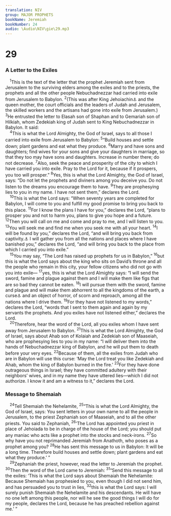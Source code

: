 ```yaml
---
translation: NIV
group: MAJOR PROPHETS
bookName: Jeremiah 
bookNumber: 24
audio: \Audio\NIV\gie\29.mp3
---
```


<div class="title"><h1>29</h1><h3>A Letter to the Exiles </h3></div>
<span class="verse gie_29_1"> <sup>1</sup>This is the text of the letter that the prophet Jeremiah sent from Jerusalem to the surviving elders among the exiles and to the priests, the prophets and all the other people Nebuchadnezzar had carried into exile from Jerusalem to Babylon. </span>
<span class="verse gie_29_2"><sup>2</sup>(This was after King Jehoiachin<a data-toggle="tooltip" data-placement="bottom" title="Hebrew Jeconiah, a variant of Jehoiachin">⚓</a> and the queen mother, the court officials and the leaders of Judah and Jerusalem, the skilled workers and the artisans had gone into exile from Jerusalem.) </span>
<span class="verse gie_29_3"><sup>3</sup>He entrusted the letter to Elasah son of Shaphan and to Gemariah son of Hilkiah, whom Zedekiah king of Judah sent to King Nebuchadnezzar in Babylon. It said: <br/></span>
<span class="verse gie_29_4"> <sup>4</sup>This is what the Lord Almighty, the God of Israel, says to all those I carried into exile from Jerusalem to Babylon: </span>
<span class="verse gie_29_5"><sup>5</sup>“Build houses and settle down; plant gardens and eat what they produce. </span>
<span class="verse gie_29_6"><sup>6</sup>Marry and have sons and daughters; find wives for your sons and give your daughters in marriage, so that they too may have sons and daughters. Increase in number there; do not decrease. </span>
<span class="verse gie_29_7"><sup>7</sup>Also, seek the peace and prosperity of the city to which I have carried you into exile. Pray to the Lord for it, because if it prospers, you too will prosper.” </span>
<span class="verse gie_29_8"><sup>8</sup>Yes, this is what the Lord Almighty, the God of Israel, says: “Do not let the prophets and diviners among you deceive you. Do not listen to the dreams you encourage them to have. </span>
<span class="verse gie_29_9"><sup>9</sup>They are prophesying lies to you in my name. I have not sent them,” declares the Lord. <br/></span>
<span class="verse gie_29_10"> <sup>10</sup>This is what the Lord says: “When seventy years are completed for Babylon, I will come to you and fulfill my good promise to bring you back to this place. </span>
<span class="verse gie_29_11"><sup>11</sup>For I know the plans I have for you,” declares the Lord, “plans to prosper you and not to harm you, plans to give you hope and a future. </span>
<span class="verse gie_29_12"><sup>12</sup>Then you will call on me and come and pray to me, and I will listen to you. </span>
<span class="verse gie_29_13"><sup>13</sup>You will seek me and find me when you seek me with all your heart. </span>
<span class="verse gie_29_14"><sup>14</sup>I will be found by you,” declares the Lord, “and will bring you back from captivity.<a data-toggle="tooltip" data-placement="bottom" title="Or will restore your fortunes">⚓</a> I will gather you from all the nations and places where I have banished you,” declares the Lord, “and will bring you back to the place from which I carried you into exile.” <br/></span>
<span class="verse gie_29_15"> <sup>15</sup>You may say, “The Lord has raised up prophets for us in Babylon,” </span>
<span class="verse gie_29_16"><sup>16</sup>but this is what the Lord says about the king who sits on David’s throne and all the people who remain in this city, your fellow citizens who did not go with you into exile— </span>
<span class="verse gie_29_17"><sup>17</sup>yes, this is what the Lord Almighty says: “I will send the sword, famine and plague against them and I will make them like figs that are so bad they cannot be eaten. </span>
<span class="verse gie_29_18"><sup>18</sup>I will pursue them with the sword, famine and plague and will make them abhorrent to all the kingdoms of the earth, a curse<a data-toggle="tooltip" data-placement="bottom" title="That is, their names will be used in cursing (see verse 22); or, others will see that they are cursed.">⚓</a> and an object of horror, of scorn and reproach, among all the nations where I drive them. </span>
<span class="verse gie_29_19"><sup>19</sup>For they have not listened to my words,” declares the Lord, “words that I sent to them again and again by my servants the prophets. And you exiles have not listened either,” declares the Lord. <br/></span>
<span class="verse gie_29_20"> <sup>20</sup>Therefore, hear the word of the Lord, all you exiles whom I have sent away from Jerusalem to Babylon. </span>
<span class="verse gie_29_21"><sup>21</sup>This is what the Lord Almighty, the God of Israel, says about Ahab son of Kolaiah and Zedekiah son of Maaseiah, who are prophesying lies to you in my name: “I will deliver them into the hands of Nebuchadnezzar king of Babylon, and he will put them to death before your very eyes. </span>
<span class="verse gie_29_22"><sup>22</sup>Because of them, all the exiles from Judah who are in Babylon will use this curse: ‘May the Lord treat you like Zedekiah and Ahab, whom the king of Babylon burned in the fire.’ </span>
<span class="verse gie_29_23"><sup>23</sup>For they have done outrageous things in Israel; they have committed adultery with their neighbors’ wives, and in my name they have uttered lies—which I did not authorize. I know it and am a witness to it,” declares the Lord. <br/></span>
<div class="title"><h3>Message to Shemaiah </h3></div>
<span class="verse gie_29_24"> <sup>24</sup>Tell Shemaiah the Nehelamite, </span>
<span class="verse gie_29_25"><sup>25</sup>“This is what the Lord Almighty, the God of Israel, says: You sent letters in your own name to all the people in Jerusalem, to the priest Zephaniah son of Maaseiah, and to all the other priests. You said to Zephaniah, </span>
<span class="verse gie_29_26"><sup>26</sup>‘The Lord has appointed you priest in place of Jehoiada to be in charge of the house of the Lord; you should put any maniac who acts like a prophet into the stocks and neck-irons. </span>
<span class="verse gie_29_27"><sup>27</sup>So why have you not reprimanded Jeremiah from Anathoth, who poses as a prophet among you? </span>
<span class="verse gie_29_28"><sup>28</sup>He has sent this message to us in Babylon: It will be a long time. Therefore build houses and settle down; plant gardens and eat what they produce.’ ” <br/></span>
<span class="verse gie_29_29"> <sup>29</sup>Zephaniah the priest, however, read the letter to Jeremiah the prophet. </span>
<span class="verse gie_29_30"><sup>30</sup>Then the word of the Lord came to Jeremiah: </span>
<span class="verse gie_29_31"><sup>31</sup>“Send this message to all the exiles: ‘This is what the Lord says about Shemaiah the Nehelamite: Because Shemaiah has prophesied to you, even though I did not send him, and has persuaded you to trust in lies, </span>
<span class="verse gie_29_32"><sup>32</sup>this is what the Lord says: I will surely punish Shemaiah the Nehelamite and his descendants. He will have no one left among this people, nor will he see the good things I will do for my people, declares the Lord, because he has preached rebellion against me.’ ” <br/></span>
